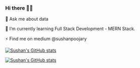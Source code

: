 ### Hi there 👋🏼
💬 Ask me about data

🌱 I’m currently learning Full Stack Development - MERN Stack.

⚡ Find me on medium @sushanpoojary

[![Sushan's GitHub stats](https://github-readme-stats.vercel.app/api?username=SushanPoojary&include_all_commits=true&layout=compact&show_icons=true&theme=tokyonight)](https://github.com/SushanPoojary/github-readme-stats)

[![Sushan's GitHub stats](https://github-readme-stats.vercel.app/api/top-langs/?username=SushanPoojary&show_icons=true&layout=compact&bg_color=7,00FFF0,62FDFF,62FFBF,B862FF,FF62F5)](https://github.com/SushanPoojary/github-readme-stats)




<!--
**SushanPoojary/SushanPoojary** is a ✨ _special_ ✨ repository because its `README.md` (this file) appears on your GitHub profile.

Here are some ideas to get you started:

- 🔭 I’m currently working on ...
- 🌱 I’m currently learning ...
- 👯 I’m looking to collaborate on ...
- 🤔 I’m looking for help with ...
- 💬 Ask me about ...
- 📫 How to reach me: ...
- 😄 Pronouns: ...
- ⚡ Fun fact: ...
-->
